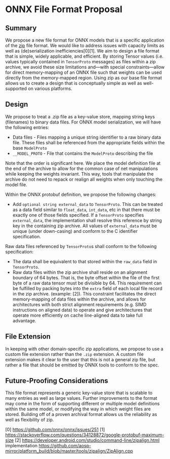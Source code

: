 # ONNX File Format Proposal

## Summary

We propose a new file format for ONNX models that is a specific application of the [zip](https://en.wikipedia.org/wiki/Zip_(file_format)) file format. We would like to address issues with capacity limits as well as (de)serialization inefficiencies[0][1]. We aim to design a file format that is simple, widely applicable, and efficient. By storing Tensor values (i.e. values typically contained in `TensorProto` messages) as files within a zip archive, we avoid these size limitations and—with special constraints—allow for direct memory-mapping of an ONNX file such that weights can be used directly from the memory-mapped region. Using zip as our base file format allows us to create a design that is conceptually simple as well as well-supported on various platforms.

## Design

We propose to treat a .zip file as a key-value store, mapping string keys (filenames) to binary data files. For ONNX model serialization, we will have the following entries:


* Data files - Files mapping a unique string identifier to a raw binary data file. These files shall be referenced from the appropriate fields within the base `ModelProto`
* `__MODEL_PROTO` - File that contains the `ModelProto` describing the file


Note that the order is significant here. We place the model definition file at the end of the archive to allow for the common case of net manipulations while keeping the weights invariant. This way, tools that manipulate the archive do not need to repack or realign all weights when only touching the model file.

Within the ONNX protobuf definition, we propose the following changes:


* Add `optional string external_data` to `TensorProto`. This can be treated as a data field similar to `float_data`, `int_data`, etc in that there must be exactly one of those fields specified. If a `TensorProto` specifies `external_data`, the implementation shall resolve this reference by string key in the containing zip archive. All values of `external_data` must be unique (under down-casing) and conform to the C identifier specification.


Raw data files referenced by `TensorProto`s shall conform to the following specification:


* The data shall be equivalent to that stored within the `raw_data` field in `TensorProto`.
* Raw data files within the zip archive shall reside on an alignment boundary of 64 bytes. That is, the byte offset within the file of the first byte of a raw data tensor must be divisible by 64. This requirement can be fulfilled by packing bytes into the `extra` field of each local file record in the zip archive. (example: [2]). This constraint facilitates the direct memory-mapping of data files within the archive, and allows for architectures with both strict alignment requirements (e.g. SIMD instructions on aligned data) to operate and give architectures that operate more efficiently on cache line-aligned data to take full advantage.

## File Extension

In keeping with other domain-specific zip applications, we propose to use a custom file extension rather than the `.zip` extension. A custom file extension makes it clear to the user that this is not a general zip file, but rather a file that should be emitted by ONNX tools to conform to the spec.


## Future-Proofing Considerations

This file format represents a generic key-value store that is scalable to many entries as well as large values. Further improvements to the format may come in the form of supporting different or multiple model definitions within the same model, or modifying the way in which weight files are stored. Building off of a proven archival format allows us the reliability as well as flexibility of zip.



[0] https://github.com/onnx/onnx/issues/251 
[1] https://stackoverflow.com/questions/34128872/google-protobuf-maximum-size 
[2] https://developer.android.com/studio/command-line/zipalign.html implementation https://github.com/aosp-mirror/platform_build/blob/master/tools/zipalign/ZipAlign.cpp 
